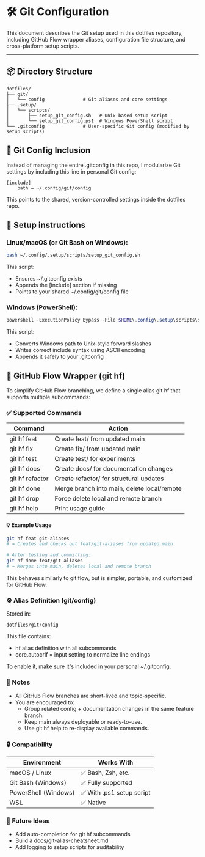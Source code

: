 # 🛠️ Git Configuration

This document describes the Git setup used in this dotfiles repository, including GitHub Flow wrapper aliases, configuration file structure, and cross-platform setup scripts.

---

## 📦 Directory Structure

```plaintext
dotfiles/
├── git/
│   └── config              # Git aliases and core settings
├── .setup/
│   └── scripts/
│       ├── setup_git_config.sh   # Unix-based setup script
│       └── setup_git_config.ps1  # Windows PowerShell script
└── .gitconfig              # User-specific Git config (modified by setup scripts)
```

## 🔗 Git Config Inclusion

Instead of managing the entire .gitconfig in this repo, I modularize Git settings by including this line in personal Git config:

```plaintext
[include]
    path = ~/.config/git/config
```

This points to the shared, version-controlled settings inside the dotfiles repo.

## 🚀 Setup instructions

### Linux/macOS (or Git Bash on Windows):

```bash
bash ~/.config/.setup/scripts/setup_git_config.sh
```

This script:

- Ensures ~/.gitconfig exists
- Appends the [include] section if missing
- Points to your shared ~/.config/git/config file

### Windows (PowerShell):

```powershell
powershell -ExecutionPolicy Bypass -File $HOME\.config\.setup\scripts\setup_git_config.ps1
```

This script:

- Converts Windows path to Unix-style forward slashes
- Writes correct include syntax using ASCII encoding
- Appends it safely to your .gitconfig

## 🧩 GitHub Flow Wrapper (git hf)

To simplify GitHub Flow branching, we define a single alias git hf that supports multiple subcommands:

### ✅ Supported Commands

| Command                | Action                                        |
| ---------------------- | --------------------------------------------- |
| git hf feat <name>     | Create feat/<name> from updated main          |
| git hf fix <name>      | Create fix/<name> from updated main           |
| git hf test <name>     | Create test/<name> for experiments            |
| git hf docs <name>     | Create docs/<name> for documentation changes  |
| git hf refactor <name> | Create refactor/<name> for structural updates |
| git hf done <branch>   | Merge branch into main, delete local/remote   |
| git hf drop <branch>   | Force delete local and remote branch          |
| git hf help            | Print usage guide                             |

#### 💡 Example Usage

```bash
git hf feat git-aliases
# → Creates and checks out feat/git-aliases from updated main

# After testing and committing:
git hf done feat/git-aliases
# → Merges into main, deletes local and remote branch

```

This behaves similarly to git flow, but is simpler, portable, and customized for GitHub Flow.

### ⚙️ Alias Definition (git/config)

Stored in:

```plaintext
dotfiles/git/config

```

This file contains:

- hf alias definition with all subcommands
- core.autocrlf = input setting to normalize line endings

To enable it, make sure it's included in your personal ~/.gitconfig.

### 📌 Notes

- All GitHub Flow branches are short-lived and topic-specific.
- You are encouraged to:
  - Group related config + documentation changes in the same feature branch.
  - Keep main always deployable or ready-to-use.
  - Use git hf help to re-display available commands.

### 🔒 Compatibility

| Environment          | Works With                |
| -------------------- | ------------------------- |
| macOS / Linux        | ✅ Bash, Zsh, etc.        |
| Git Bash (Windows)   | ✅ Fully supported        |
| PowerShell (Windows) | ✅ With .ps1 setup script |
| WSL                  | ✅ Native                 |

### 🧼 Future Ideas

- Add auto-completion for git hf subcommands
- Build a docs/git-alias-cheatsheet.md
- Add logging to setup scripts for auditability
